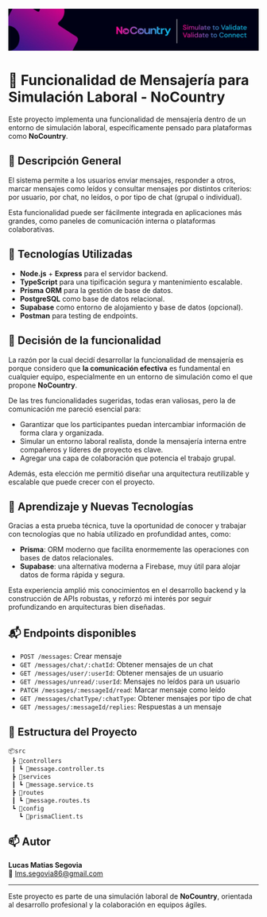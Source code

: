 ![Texto alternativo](./img/nocountrytalent_cover.jpg)

# 📨 Funcionalidad de Mensajería para Simulación Laboral - NoCountry

Este proyecto implementa una funcionalidad de mensajería dentro de un entorno de simulación laboral, específicamente pensado para plataformas como **NoCountry**.

## 🚀 Descripción General

El sistema permite a los usuarios enviar mensajes, responder a otros, marcar mensajes como leídos y consultar mensajes por distintos criterios: por usuario, por chat, no leídos, o por tipo de chat (grupal o individual).

Esta funcionalidad puede ser fácilmente integrada en aplicaciones más grandes, como paneles de comunicación interna o plataformas colaborativas.

## 🔧 Tecnologías Utilizadas

- **Node.js** + **Express** para el servidor backend.
- **TypeScript** para una tipificación segura y mantenimiento escalable.
- **Prisma ORM** para la gestión de base de datos.
- **PostgreSQL** como base de datos relacional.
- **Supabase** como entorno de alojamiento y base de datos (opcional).
- **Postman** para testing de endpoints.

## 📌 Decisión de la funcionalidad

La razón por la cual decidí desarrollar la funcionalidad de mensajería es porque considero que **la comunicación efectiva** es fundamental en cualquier equipo, especialmente en un entorno de simulación como el que propone **NoCountry**.

De las tres funcionalidades sugeridas, todas eran valiosas, pero la de comunicación me pareció esencial para:
- Garantizar que los participantes puedan intercambiar información de forma clara y organizada.
- Simular un entorno laboral realista, donde la mensajería interna entre compañeros y líderes de proyecto es clave.
- Agregar una capa de colaboración que potencia el trabajo grupal.

Además, esta elección me permitió diseñar una arquitectura reutilizable y escalable que puede crecer con el proyecto.

## 🧠 Aprendizaje y Nuevas Tecnologías

Gracias a esta prueba técnica, tuve la oportunidad de conocer y trabajar con tecnologías que no había utilizado en profundidad antes, como:

- **Prisma**: ORM moderno que facilita enormemente las operaciones con bases de datos relacionales.
- **Supabase**: una alternativa moderna a Firebase, muy útil para alojar datos de forma rápida y segura.

Esta experiencia amplió mis conocimientos en el desarrollo backend y la construcción de APIs robustas, y reforzó mi interés por seguir profundizando en arquitecturas bien diseñadas.

## 📬 Endpoints disponibles

- `POST /messages`: Crear mensaje
- `GET /messages/chat/:chatId`: Obtener mensajes de un chat
- `GET /messages/user/:userId`: Obtener mensajes de un usuario
- `GET /messages/unread/:userId`: Mensajes no leídos para un usuario
- `PATCH /messages/:messageId/read`: Marcar mensaje como leído
- `GET /messages/chatType/:chatType`: Obtener mensajes por tipo de chat
- `GET /messages/:messageId/replies`: Respuestas a un mensaje

## 📁 Estructura del Proyecto

```
📦src
 ┣ 📂controllers
 ┃ ┗ 📜message.controller.ts
 ┣ 📂services
 ┃ ┗ 📜message.service.ts
 ┣ 📂routes
 ┃ ┗ 📜message.routes.ts
 ┗ 📂config
   ┗ 📜prismaClient.ts
```

## 📫 Autor

**Lucas Matias Segovia**  
📧 lms.segovia86@gmail.com

---

Este proyecto es parte de una simulación laboral de **NoCountry**, orientada al desarrollo profesional y la colaboración en equipos ágiles.
